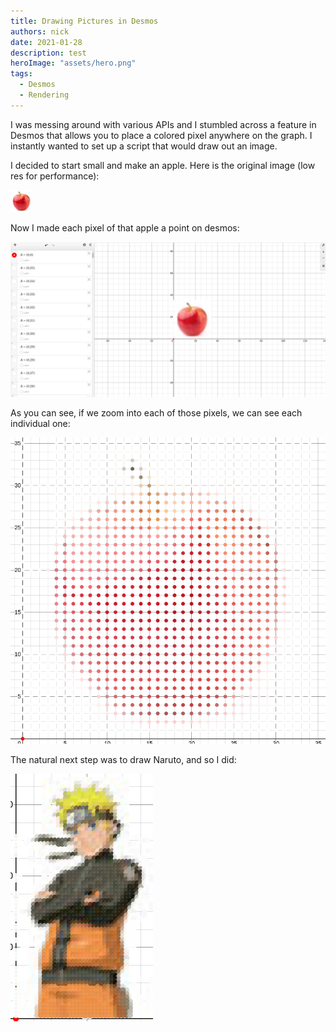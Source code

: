 ```yaml
---
title: Drawing Pictures in Desmos
authors: nick
date: 2021-01-28
description: test
heroImage: "assets/hero.png"
tags:
  - Desmos
  - Rendering
---
```


I was messing around with various APIs and I stumbled across a feature in Desmos that allows you to place a colored pixel anywhere on the graph. I instantly wanted to set up a script that would draw out an image.

I decided to start small and make an apple. Here is the original image (low res for performance):

![apple](assets/apple.jpg)

Now I made each pixel of that apple a point on desmos:

![hero](assets/hero.png)

As you can see, if we zoom into each of those pixels, we can see each individual one:

![apple2](assets/apple2.png)

The natural next step was to draw Naruto, and so I did:

![naruto](assets/naruto.png)

